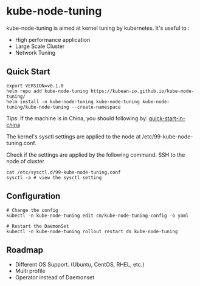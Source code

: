 # kube-node-tuning

kube-node-tuning is aimed at kernel tuning by kubernetes. It's useful to :

* High performance application
* Large Scale Cluster
* Network Tuning

## Quick Start

```
export VERSION=v0.1.0
helm repo add kube-node-tuning https://kubean-io.github.io/kube-node-tuning/
helm install -n kube-node-tuning kube-node-tuning kube-node-tuning/kube-node-tuning --create-namespace

```

Tips: If the machine is in China, you should following by: [quick-start-in-china](docs/quick-start-in-china.md)

The kernel's sysctl settings are applied to the node at /etc/99-kube-node-tuning.conf.

Check if the settings are applied by the following command.
SSH to the node of cluster

```
cat /etc/sysctl.d/99-kube-node-tuning.conf
sysctl -a # view the sysctl setting
```

## Configuration

```
# Change the config
kubectl -n kube-node-tuning edit cm/kube-node-tuning-config -o yaml

# Restart the DaemonSet
kubectl -n kube-node-tuning rollout restart ds kube-node-tuning
```


## Roadmap

* Different OS Support. (Ubuntu, CentOS, RHEL, etc.)
* Multi profile
* Operator instead of Daemonset
